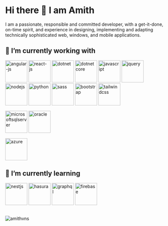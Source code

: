 <h1>Hi there 👋 I am Amith</h1>

I am a passionate, responsible and committed developer, with a get-it-done, on-time spirit, and experience in designing, implementing and adapting technically sophisticated web, windows, and mobile applications.

<h2>🔭 I’m currently working with</h2>
<p align="left">
  <img src="https://cdn.jsdelivr.net/gh/devicons/devicon/icons/angularjs/angularjs-plain.svg" alt="angular-js" width="70" height="70" />
  <img src="https://cdn.jsdelivr.net/gh/devicons/devicon/icons/react/react-original-wordmark.svg" alt="react-js" width="70" height="70" />
  <img src="https://cdn.jsdelivr.net/gh/devicons/devicon/icons/dotnetcore/dotnetcore-original.svg" alt="dotnet" width="70" height="70" />
  <img src="https://cdn.jsdelivr.net/gh/devicons/devicon/icons/dot-net/dot-net-original-wordmark.svg" alt="dotnetcore" width="70" height="70" />
  <img src="https://cdn.jsdelivr.net/gh/devicons/devicon/icons/javascript/javascript-original.svg" alt="javascript" width="70" height="70" />
  <img src="https://cdn.jsdelivr.net/gh/devicons/devicon/icons/jquery/jquery-plain-wordmark.svg" alt="jquery" width="70" height="70" />
  <img src="https://cdn.jsdelivr.net/gh/devicons/devicon/icons/nodejs/nodejs-original.svg" alt="nodejs" width="70" height="70" />
  <img src="https://cdn.jsdelivr.net/gh/devicons/devicon/icons/python/python-original-wordmark.svg" alt="python" width="70" height="70" />
  <img src="https://cdn.jsdelivr.net/gh/devicons/devicon/icons/sass/sass-original.svg" alt="sass" width="70" height="70" />
  <img src="https://cdn.jsdelivr.net/gh/devicons/devicon/icons/bootstrap/bootstrap-original.svg" alt="bootstrap" width="70" height="70" />
  <img src="https://cdn.jsdelivr.net/gh/devicons/devicon/icons/tailwindcss/tailwindcss-plain.svg" alt="tailwindcss" width="70" height="70" />
</p>
<p>
  <img src="https://cdn.jsdelivr.net/gh/devicons/devicon/icons/microsoftsqlserver/microsoftsqlserver-plain.svg" alt="microsoftsqlserver" width="70" height="70" />
  <img src="https://cdn.jsdelivr.net/gh/devicons/devicon/icons/oracle/oracle-original.svg" alt="oracle" width="70" height="70" />
</p>
<p>
  <img src="https://cdn.jsdelivr.net/gh/devicons/devicon/icons/azure/azure-original.svg" alt="azure" width="70" height="70" />
</p>
<h2>🌱 I’m currently learning</h2>
<p>
  <img src="https://cdn.jsdelivr.net/gh/devicons/devicon/icons/nestjs/nestjs-plain.svg" alt="nestjs" width="70" height="70" />
  <img src="https://img.stackshare.io/service/6590/hasura_logo_vertical_black.png" alt="hasura" width="70" height="70" />
  <img src="https://cdn.jsdelivr.net/gh/devicons/devicon/icons/graphql/graphql-plain-wordmark.svg" alt="graphql" width="70" height="70" />
  <img src="https://cdn.jsdelivr.net/gh/devicons/devicon/icons/firebase/firebase-plain-wordmark.svg" alt="firebase" width="70" height="70" />
</p>

<br>

<img src="https://github-readme-stats.vercel.app/api?username=amithvns&show_icons=true&count_private=true" alt="amithvns" />

<!--
**amithvns/amithvns** is a ✨ _special_ ✨ repository because its `README.md` (this file) appears on your GitHub profile.

Here are some ideas to get you started:

- 🔭 I’m currently working on ...
- 🌱 I’m currently learning ...
- 👯 I’m looking to collaborate on ...
- 🤔 I’m looking for help with ...
- 💬 Ask me about ...
- 📫 How to reach me: ...
- 😄 Pronouns: ...
- ⚡ Fun fact: ...
-->
